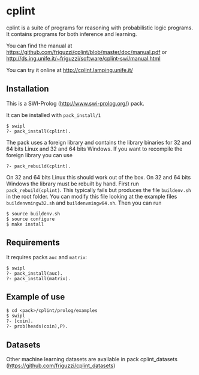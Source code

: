 cplint
======

cplint is a suite of programs for reasoning with probabilistic logic programs.
It contains programs for both inference and learning.

You can find the manual at https://github.com/friguzzi/cplint/blob/master/doc/manual.pdf or http://ds.ing.unife.it/~friguzzi/software/cplint-swi/manual.html

You can try it online at http://cplint.lamping.unife.it/

Installation
------------
This is a SWI-Prolog (http://www.swi-prolog.org/) pack.

It can be installed with `pack_install/1`

    $ swipl
    ?- pack_install(cplint).

The pack uses a foreign library and contains the library binaries for 32 and 64 bits Linux and 32 and 64 bits Windows. If you want to recompile the foreign library you can use

    ?- pack_rebuild(cplint).

On 32 and 64 bits Linux this should work out of the box. On 32 and 64 bits Windows the library must be rebuilt by hand. 
First run `pack_rebuild(cplint)`. This typically fails but produces the file
`buildenv.sh` in the root folder. You can modify this file looking at the
example files
`buildenvmingw32.sh` and `buildenvmingw64.sh`. Then you can run

    $ source buildenv.sh
    $ source configure
    $ make install


Requirements
-------------
It requires packs `auc` and `matrix`:

    $ swipl
    ?- pack_install(auc).
    ?- pack_install(matrix).

Example of use
---------------

    $ cd <pack>/cplint/prolog/examples
    $ swipl
    ?- [coin].
    ?- prob(heads(coin),P).

Datasets
--------

Other machine learning datasets are available in pack cplint_datasets 
(https://github.com/friguzzi/cplint_datasets)
